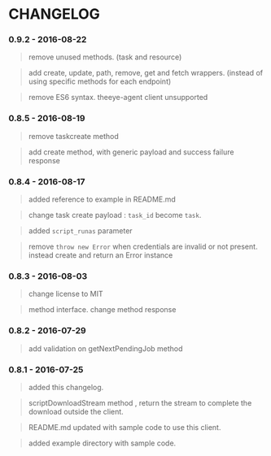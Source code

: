 # CHANGELOG

### 0.9.2 - 2016-08-22

> remove unused methods. (task and resource)      

> add create, update, path, remove, get and fetch wrappers. (instead of using specific methods for each endpoint)      

> remove ES6 syntax. theeye-agent client unsupported     

### 0.8.5 - 2016-08-19

> remove taskcreate method    

> add create method, with generic payload and success failure response      


### 0.8.4 - 2016-08-17

> added reference to example in README.md     

> change task create payload : `task_id` become `task`.     

> added `script_runas` parameter      

> remove `throw new Error` when credentials are invalid or not present. instead create and return an Error instance      


### 0.8.3 - 2016-08-03

> change license to MIT

> method interface. change method response

### 0.8.2 - 2016-07-29

> add validation on getNextPendingJob method

### 0.8.1 - 2016-07-25

> added this changelog.    

> scriptDownloadStream method , return the stream to complete the download outside the client.    

> README.md updated with sample code to use this client.    

> added example directory with sample code.    

